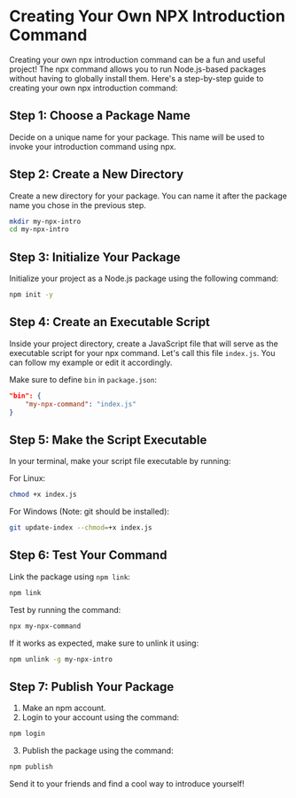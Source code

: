 # Creating Your Own NPX Introduction Command

Creating your own npx introduction command can be a fun and useful project! The npx command allows you to run Node.js-based packages without having to globally install them. Here's a step-by-step guide to creating your own npx introduction command:

## Step 1: Choose a Package Name
Decide on a unique name for your package. This name will be used to invoke your introduction command using npx.

## Step 2: Create a New Directory
Create a new directory for your package. You can name it after the package name you chose in the previous step.

```sh
mkdir my-npx-intro
cd my-npx-intro
```

## Step 3: Initialize Your Package
Initialize your project as a Node.js package using the following command:

```sh
npm init -y
```

## Step 4: Create an Executable Script
Inside your project directory, create a JavaScript file that will serve as the executable script for your npx command. Let's call this file `index.js`. You can follow my example or edit it accordingly.

Make sure to define `bin` in `package.json`:

```json
"bin": {
    "my-npx-command": "index.js"
}
```

## Step 5: Make the Script Executable
In your terminal, make your script file executable by running:

For Linux:
```sh
chmod +x index.js
```

For Windows (Note: git should be installed):
```sh
git update-index --chmod=+x index.js
```

## Step 6: Test Your Command
Link the package using `npm link`:

```sh
npm link
```

Test by running the command:

```sh
npx my-npx-command
```

If it works as expected, make sure to unlink it using:

```sh
npm unlink -g my-npx-intro
```

## Step 7: Publish Your Package
1. Make an npm account.
2. Login to your account using the command:

```sh
npm login
```

3. Publish the package using the command:

```sh
npm publish
```

Send it to your friends and find a cool way to introduce yourself!